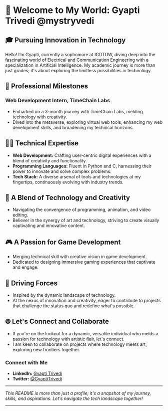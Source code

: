 # 👋 Welcome to My World: Gyapti Trivedi @mystryvedi

## 🎓 Pursuing Innovation in Technology
Hello! I’m Gyapti, currently a sophomore at IGDTUW, diving deep into the fascinating world of Electrical and Communication Engineering with a specialization in Artificial Intelligence. My academic journey is more than just grades; it's about exploring the limitless possibilities in technology.

## 🌟 Professional Milestones
### Web Development Intern, TimeChain Labs
- Embarked on a 3-month journey with TimeChain Labs, melding technology with creativity.
- Dived into the metaverse, exploring virtual web tools, enhancing my web development skills, and broadening my technical horizons.

## 👩‍💻 Technical Expertise
- **Web Development:** Crafting user-centric digital experiences with a blend of creativity and functionality.
- **Programming Languages:** Fluent in Python and C, harnessing their power to innovate and solve complex problems.
- **Tech Stack:** A diverse arsenal of tools and technologies at my fingertips, continuously evolving with industry trends.

## 🎨 A Blend of Technology and Creativity
- Navigating the convergence of programming, animation, and video editing.
- Believer in the synergy of art and technology, striving to create visually captivating and innovative content.

## 🎮 A Passion for Game Development
- Merging technical skill with creative vision in game development.
- Dedicated to designing immersive gaming experiences that captivate and engage.

## 🚀 Driving Forces
- Inspired by the dynamic landscape of technology.
- At the nexus of innovation and creativity, eager to contribute to projects that challenge the status quo and redefine what's possible.

## 🌐 Let's Connect and Collaborate
- If you're on the lookout for a dynamic, versatile individual who melds a passion for technology with artistic flair, let's connect.
- I am keen to collaborate on projects where technology meets art, exploring new frontiers together.

### Connect with Me
- **LinkedIn:** [Gyapti Trivedi](www.linkedin.com/in/gyapti-trivedi)
- **Twitter:** [@GyaptiTrivedi](https://twitter.com/GyaptiTrivedi)

---

*This README is more than just a profile; it's a snapshot of my journey, skills, and aspirations. Let's navigate the tech landscape together!*

---
